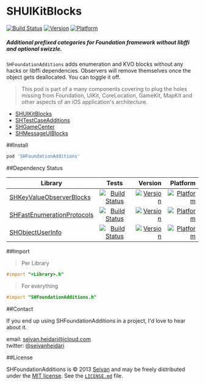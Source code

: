# SHUIKitBlocks

[![Build Status](https://travis-ci.org/seivan/SHFoundationAdditions.png?branch=master)](https://travis-ci.org/seivan/SHFoundationAdditions)
[![Version](http://cocoapod-badges.herokuapp.com/v/SHFoundationAdditions/badge.png)](http://cocoadocs.org/docsets/SHFoundationAdditions)
[![Platform](http://cocoapod-badges.herokuapp.com/p/SHFoundationAdditions/badge.png)](http://cocoadocs.org/docsets/SHFoundationAdditions)


##### Additional prefixed categories for Foundation framework __without__ libffi and optional swizzle.


`SHFoundationAdditions` adds enumeration and KVO blocks without any hacks or libffi dependencies.
Observers will remove themselves once the object gets deallocated. You can toggle it off. 

> This pod is part of a many components covering to plug the holes missing from Foundation, UIKit, CoreLocation, GameKit, MapKit and other aspects of an iOS application's architecture. 

- [SHUIKitBlocks](https://github.com/seivan/SHUIKitBlocks)
- [SHTestCaseAdditions](https://github.com/seivan/SHTestCaseAdditions)
- [SHGameCenter](https://github.com/seivan/SHGameCenter)
- [SHMessageUIBlocks](https://github.com/seivan/SHMessageUIBlocks)

##Install
```ruby
pod 'SHFoundationAdditions'
```

##Dependency Status

| Library        | Tests           | Version  | Platform  |
| ------------- |:-------------:| -----:|  -----:| 
| [SHKeyValueObserverBlocks](https://github.com/seivan/SHKeyValueObserverBlocks)| [![Build Status](https://travis-ci.org/seivan/SHKeyValueObserverBlocks.png?branch=master)](https://travis-ci.org/seivan/SHKeyValueObserverBlocks)| [![Version](http://cocoapod-badges.herokuapp.com/v/SHKeyValueObserverBlocks/badge.png)](http://cocoadocs.org/docsets/SHKeyValueObserverBlocks) | [![Platform](http://cocoapod-badges.herokuapp.com/p/SHKeyValueObserverBlocks/badge.png)](http://cocoadocs.org/docsets/SHKeyValueObserverBlocks) |
| [SHFastEnumerationProtocols](https://github.com/seivan/SHFastEnumerationProtocols)| [![Build Status](https://travis-ci.org/seivan/SHFastEnumerationProtocols.png?branch=master)](https://travis-ci.org/seivan/SHFastEnumerationProtocols)| [![Version](http://cocoapod-badges.herokuapp.com/v/SHFastEnumerationProtocols/badge.png)](http://cocoadocs.org/docsets/SHFastEnumerationProtocols) | [![Platform](http://cocoapod-badges.herokuapp.com/p/SHFastEnumerationProtocols/badge.png)](http://cocoadocs.org/docsets/SHFastEnumerationProtocols) |
| [SHObjectUserInfo](https://github.com/seivan/SHObjectUserInfo)| [![Build Status](https://travis-ci.org/seivan/SHObjectUserInfo.png?branch=master)](https://travis-ci.org/seivan/SHObjectUserInfo)| [![Version](http://cocoapod-badges.herokuapp.com/v/SHObjectUserInfo/badge.png)](http://cocoadocs.org/docsets/SHObjectUserInfo) | [![Platform](http://cocoapod-badges.herokuapp.com/p/SHObjectUserInfo/badge.png)](http://cocoadocs.org/docsets/SHObjectUserInfo) |


##Import

>Per Library

```objective-c
#import "<Library>.h"
```

>For everything

```objective-c
#import "SHFoundationAdditions.h"
```

##Contact


If you end up using SHFoundationAdditions in a project, I'd love to hear about it.

email: [seivan.heidari@icloud.com](mailto:seivan.heidari@icloud.com)  
twitter: [@seivanheidari](https://twitter.com/seivanheidari)

##License

SHFoundationAdditions is © 2013 [Seivan](http://www.github.com/seivan) and may be freely
distributed under the [MIT license](http://opensource.org/licenses/MIT).
See the [`LICENSE.md`](https://github.com/seivan/SHFoundationAdditions/blob/master/LICENSE.md) file.
